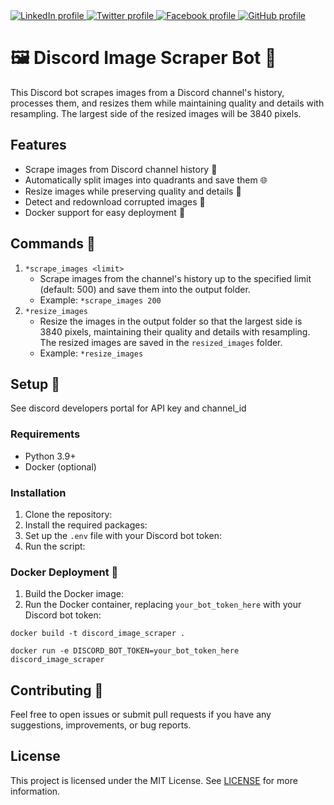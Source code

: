 <a href="https://www.linkedin.com/in/cdasmkt" target="_blank">
  <img src="https://img.shields.io/badge/LinkedIn-0077B5?style=flat&logo=linkedin&logoColor=white" alt="LinkedIn profile" />
</a>
<a href="https://twitter.com/cdasmktcda" target="_blank">
  <img src="https://img.shields.io/badge/Twitter-1DA1F2?style=flat&logo=twitter&logoColor=white" alt="Twitter profile" />
</a>
<a href="https://www.facebook.com/davidacannan" target="_blank">
  <img src="https://img.shields.io/badge/Facebook-1877F2?style=flat&logo=facebook&logoColor=white" alt="Facebook profile" />
</a>
<a href="https://github.com/cdaprod" target="_blank">
  <img src="https://img.shields.io/badge/GitHub-100000?style=flat&logo=github&logoColor=white" alt="GitHub profile" />
</a>


# 🖼️ Discord Image Scraper Bot 🤖

This Discord bot scrapes images from a Discord channel's history, processes them, and resizes them while maintaining quality and details with resampling. The largest side of the resized images will be 3840 pixels.

## Features

- Scrape images from Discord channel history 💾
- Automatically split images into quadrants and save them 🌐
- Resize images while preserving quality and details 🔎
- Detect and redownload corrupted images 🚨
- Docker support for easy deployment 🐳

## Commands 📜

1. `*scrape_images <limit>`
   - Scrape images from the channel's history up to the specified limit (default: 500) and save them into the output folder.
   - Example: `*scrape_images 200`
2. `*resize_images`
   - Resize the images in the output folder so that the largest side is 3840 pixels, maintaining their quality and details with resampling. The resized images are saved in the `resized_images` folder.
   - Example: `*resize_images`

## Setup 🚀
See discord developers portal for API key and channel_id

### Requirements

- Python 3.9+
- Docker (optional)

### Installation

1. Clone the repository:
2. Install the required packages:
3. Set up the `.env` file with your Discord bot token:
4. Run the script:


### Docker Deployment 🐳

1. Build the Docker image:
2. Run the Docker container, replacing `your_bot_token_here` with your Discord bot token:

``` 
docker build -t discord_image_scraper .
``` 

``` 
docker run -e DISCORD_BOT_TOKEN=your_bot_token_here discord_image_scraper
``` 

## Contributing 🤝

Feel free to open issues or submit pull requests if you have any suggestions, improvements, or bug reports.

## License

This project is licensed under the MIT License. See [LICENSE](LICENSE) for more information.
